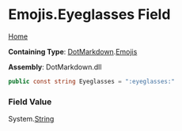 # Emojis\.Eyeglasses Field

[Home](../../../README.md)

**Containing Type**: [DotMarkdown](../../README.md)\.[Emojis](../README.md)

**Assembly**: DotMarkdown\.dll

```csharp
public const string Eyeglasses = ":eyeglasses:"
```

### Field Value

System\.[String](https://docs.microsoft.com/en-us/dotnet/api/system.string)